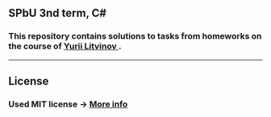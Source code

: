 ## SPbU 3nd term, C#
### This repository contains solutions to tasks from homeworks on the course of <a href="https://github.com/yurii-litvinov/courses/tree/master/programming-3rd-semester"> Yurii Litvinov </a>.
____
## License

### Used MIT license -> [More info](https://github.com/BakhorikovEgor/SPbU_Programming_CSharp_3Sem/blob/main/LICENSE)
